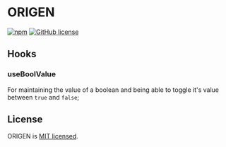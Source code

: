 # ORIGEN

 [![npm](https://img.shields.io/npm/v/origen.svg)](https://www.npmjs.com/package/origen)  [![GitHub license](https://img.shields.io/badge/license-MIT-blue.svg)](https://github.com/haefele-software/origen/blob/main/LICENSE) <a href="https://bundlephobia.com/result?p=origen@latest" target="\_parent">
  <img alt="" src="https://badgen.net/bundlephobia/minzip/origen@latest" />
</a>

## Hooks

### useBoolValue

For maintaining the value of a boolean and being able to toggle it's value between `true` and `false`;

## License

ORIGEN is [MIT licensed](./LICENSE).
